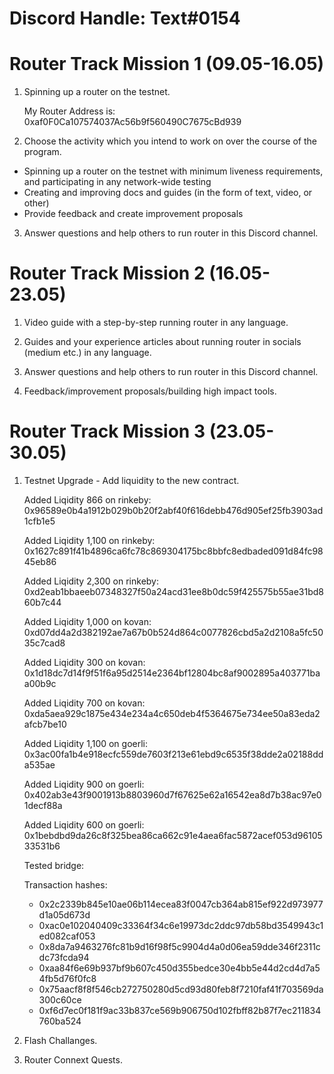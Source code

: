 # Discord Handle: Text#0154
# Router Track Mission 1 (09.05-16.05)

 1) Spinning up a router on the testnet.

     My Router Address is: 0xaf0F0Ca107574037Ac56b9f560490C7675cBd939
    
 2) Choose the activity which you intend to work on over the course of the program.

  - Spinning up a router on the testnet with minimum liveness requirements, and participating in any network-wide testing
  - Creating and improving docs and guides (in the form of text, video, or other)
  - Provide feedback and create improvement proposals

 3) Answer questions and help others to run router in this Discord channel.


# Router Track Mission 2 (16.05-23.05)

1) Video guide with a step-by-step running router in any language. 

2) Guides and your experience articles about running router in socials (medium etc.) in any language.

3) Answer questions and help others to run router in this Discord channel.

4) Feedback/improvement proposals/building high impact tools.


# Router Track Mission 3 (23.05-30.05)

1) Testnet Upgrade - Add liquidity to the new contract.

     Added Liqidity 866 on rinkeby: 0x96589e0b4a1912b029b0b20f2abf40f616debb476d905ef25fb3903ad1cfb1e5

     Added Liqidity 1,100 on rinkeby: 0x1627c891f41b4896ca6fc78c869304175bc8bbfc8edbaded091d84fc9845eb86

     Added Liqidity 2,300 on rinkeby: 0xd2eab1bbaeeb07348327f50a24acd31ee8b0dc59f425575b55ae31bd860b7c44

     Added Liqidity 1,000 on kovan: 0xd07dd4a2d382192ae7a67b0b524d864c0077826cbd5a2d2108a5fc5035c7cad8

     Added Liqidity 300 on kovan: 0x1d18dc7d14f9f51f6a95d2514e2364bf12804bc8af9002895a403771baa00b9c
     
     Added Liqidity 700 on kovan: 0xda5aea929c1875e434e234a4c650deb4f5364675e734ee50a83eda2afcb7be10

     Added Liqidity 1,100 on goerli: 0x3ac00fa1b4e918ecfc559de7603f213e61ebd9c6535f38dde2a02188dda535ae

     Added Liqidity 900 on goerli: 0x402ab3e43f9001913b8803960d7f67625e62a16542ea8d7b38ac97e01decf88a
     
     Added Liqidity 600 on goerli: 0x1bebdbd9da26c8f325bea86ca662c91e4aea6fac5872acef053d9610533531b6

     Tested bridge:

     Transaction hashes:

      - 0x2c2339b845e10ae06b114ecea83f0047cb364ab815ef922d973977d1a05d673d
      - 0xac0e102040409c33364f34c6e19973dc2ddc97db58bd3549943c1ed082caf053
      - 0x8da7a9463276fc81b9d16f98f5c9904d4a0d06ea59dde346f2311cdc73fcda94
      - 0xaa84f6e69b937bf9b607c450d355bedce30e4bb5e44d2cd4d7a54fb5d76f0fc8
      - 0x75aacf8f8f546cb272750280d5cd93d80feb8f7210faf41f703569da300c60ce
      - 0xf6d7ec0f181f9ac33b837ce569b906750d102fbff82b87f7ec211834760ba524


2) Flash Challanges.

3) Router Connext Quests.
